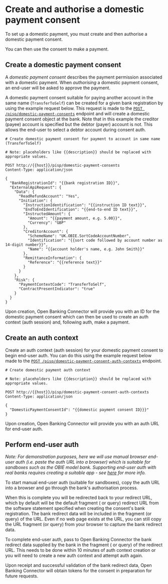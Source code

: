 # Create and authorise a domestic payment consent

To set up a domestic payment, you must create and then authorise a domestic payment consent.

You can then use the consent to make a payment.

## Create a domestic payment consent

A *domestic payment consent* describes the payment permission associated with a domestic payment. When *authorising* a
domestic payment consent,
an end-user will be asked to approve the payment.

A domestic payment consent suitable for paying another account in the same name (`TransferToSelf`) can be created for a
given bank registration by using the example request
below. This request is made to the [`POST /pisp/domestic-payment-consents`](../../../apis/payment-initiation/openapi.md) endpoint and will create a
domestic payment consent object at the bank. Note that in this example the creditor (payee)
account is specified but the debtor (payer) account is not. This allows the end-user to select a debtor account during
consent auth.

```http
# Create domestic payment consent for payment to account in same name (TransferToSelf)

# Note: placeholders like {{description}} should be replaced with appropriate values.

POST http://{{host}}/pisp/domestic-payment-consents
Content-Type: application/json

{
  "BankRegistrationId": "{{bank registration ID}}",
  "ExternalApiRequest": {
    "Data": {
      "ReadRefundAccount": "Yes",
      "Initiation": {
        "InstructionIdentification": "{{instruction ID text}}",
        "EndToEndIdentification": "{{end-to-end ID text}}",
        "InstructedAmount": {
          "Amount": "{{payment amount, e.g. 5.00}}",
          "Currency": "GBP"
        },
        "CreditorAccount": {
          "SchemeName": "UK.OBIE.SortCodeAccountNumber",
          "Identification": "{{sort code followed by account number as 14-digit number}}",
          "Name": "{{account holder's name, e.g. John Smith}}"
        },
        "RemittanceInformation": {
          "Reference": "{{reference text}}"
        }
      }
    },
    "Risk": {
      "PaymentContextCode": "TransferToSelf",
      "ContractPresentIndicator": "true"
    }   
  }
}
```

Upon creation, Open Banking Connector will provide you with an ID for the domestic payment consent which can then be
used to
create an auth context (auth session) and, following auth, make a payment.

## Create an auth context

Create an auth context (auth session) for your domestic payment consent to begin end-user auth. You can do this using
the
example request below made to the [`POST /pisp/domestic-payment-consent-auth-contexts`](../../../apis/payment-initiation/openapi.md) endpoint.

```http
# Create domestic payment auth context

# Note: placeholders like {{description}} should be replaced with appropriate values.

POST http://{{host}}/pisp/domestic-payment-consent-auth-contexts
Content-Type: application/json

{
  "DomesticPaymentConsentId": "{{domestic payment consent ID}}}"
}
```

Upon creation, Open Banking Connector will provide you with an auth URL for end-user auth.

## Perform end-user auth

*Note: For demonstration purposes, here we will use manual browser end-user auth (i.e. paste the auth URL into a
browser) which is suitable for sandboxes such as the OBIE model bank. Supporting end-user auth with real banks requires
creating a suitable app -
see [here](../../../guide/README.md#open-banking-connector-supports-end-user-auth-in-your-app)
for more info.*

To start manual end-user auth (suitable for sandboxes), copy the auth URL into a browser and go through the bank's
authorisation process.

When this is complete you will be redirected back to your redirect URL, which by default will be the default fragment (
or query)
redirect URL from the software statement specified when creating the consent's bank registration. The bank
redirect data will be included in the fragment (or query) of the URL. Even if no web page exists at the URL, you can
still copy the
URL fragment (or query) from your browser to capture the bank redirect data.

To complete end-user auth, pass to Open Banking Connector the bank redirect data supplied by the bank in the fragment (
or query) of
the redirect URL. This needs to be done within 10 minutes of auth context creation or you will need to create a new auth
context and attempt auth again.

Upon receipt and successful validation of the bank redirect data, Open Banking Connector will obtain tokens for the
consent in preparation for future requests.
